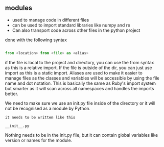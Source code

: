 ## modules
* used to manage code in different files
* can be used to import standard libraries like numpy and re
* Can also transport code across other files in the python project

done with the following syntax

```python

from <location> from <file> as <alias>

```

if the file is local to the project and directory, you can use the from syntax as this is a relative import. If the file is outside of the dir, you can just use import as this is a static import. Aliases are used to make it easier to manage files as the classes and variables will be accessible by using the file name and dot notation. This is basically the same as Ruby's import system but smarter as it will scan across all namespaces and handles the imports better.

We need to make sure we use an init.py file inside of the directory or it will not be recognised as a module by Python.

```
it needs to be written like this

__init__.py

```

Nothing needs to be in the init.py file, but it can contain global variables like version or names for the module.